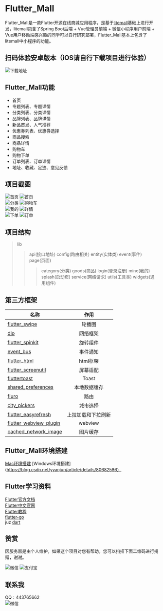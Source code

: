 Flutter_Mall
==========

Flutter_Mall是一款Flutter开源在线商城应用程序，是基于[litemall](https://github.com/linlinjava/litemall)基础上进行开发，litemall包含了Spring Boot后端 + Vue管理员前端 + 微信小程序用户前端 + Vue用户移动端感兴趣的同学可以自行研究部署，Flutter_Mall基本上包含了litemall中小程序的功能。<br>

扫码体验安卓版本（iOS请自行下载项目进行体验）
----------
![下载地址](https://www.pgyer.com/app/qrcode/mESx)<br>

Flutter_Mall功能
----------
* 首页<br>
* 专题列表、专题详情<br>
* 分类列表、分类详情<br>
* 品牌列表、品牌详情<br>
* 新品首发、人气推荐<br>
* 优惠券列表、优惠券选择<br>
* 商品搜索<br>
* 商品详情<br>
* 购物车<br>
* 购物下单<br>
* 订单列表、订单详情<br>
* 地址、收藏、足迹、意见反馈<br>

项目截图
------------------
![首页](https://github.com/youxinLu/mall/blob/master/screenshots/Screenshot_20190924_100618_com.example.mall.jpg)
![首页](https://github.com/youxinLu/mall/blob/master/screenshots/Screenshot_20190924_101103_com.example.mall.jpg)<br> 
![分类](https://github.com/youxinLu/mall/blob/master/screenshots/Screenshot_20190903_092324_com.example.mall.jpg)
![购物车](https://github.com/youxinLu/mall/blob/master/screenshots/Screenshot_20190903_094525_com.example.mall.jpg)<br> 
![我的](https://github.com/youxinLu/mall/blob/master/screenshots/Screenshot_20190903_094553_com.example.mall.jpg)
![详情](https://github.com/youxinLu/mall/blob/master/screenshots/Screenshot_20190924_101134_com.example.mall.jpg)<br> 
![下单](https://github.com/youxinLu/mall/blob/master/screenshots/Screenshot_20190903_094224_com.example.mall.jpg) 
![订单](https://github.com/youxinLu/mall/blob/master/screenshots/Screenshot_20190903_094532_com.example.mall.jpg)<br> 

项目结构
------------------
>lib
>>api(接口地址)
>>config(路由相关)
>>entity(实体类)
>>event(事件)
>>page(页面)
>>>category(分类)
>>>goods(商品)
>>>login(登录注册)
>>>mine(我的)
>>>splash(启动页)
>>service(网络请求)
>>utils(工具类)
>>widgets(通用组件)

第三方框架
-----------------
| 名称        | 作用         | 
| ------------- |:-------------:| 
| [flutter_swipe](https://github.com/best-flutter/flutter_swiper)     |轮播图 | 
|  [dio](https://github.com/flutterchina/dio)  | 网络框架      |  
|  [flutter_spinkit](https://github.com/jogboms/flutter_spinkit)   | 旋转组件    |   
|  [event_bus](https://github.com/marcojakob/dart-event-bus)   | 事件通知    |   
|  [flutter_html](https://github.com/Sub6Resources/flutter_html)   | html框架    |   
|  [flutter_screenutil](https://pub.dev/packages/flutter_screenutil)   | 屏幕适配    |   
|  [fluttertoast](https://pub.dev/packages/fluttertoast)   |  Toast   |   
|  [shared_preferences](https://pub.dev/packages/shared_preferences)   | 本地数据缓存    |   
|  [fluro](https://pub.dev/packages/fluro)   |  路由   |   
|  [city_pickers](https://pub.dev/packages/city_pickers)   |  城市选择   |   
|  [flutter_easyrefresh](https://pub.dev/packages/flutter_easyrefresh)   |  上拉加载和下拉刷新   |   
|  [flutter_webview_plugin](https://pub.dev/packages/flutter_webview_plugin)   |  webview   |   
|  [cached_network_image](https://pub.dev/packages/cached_network_image)   |  图片缓存   |   

Flutter_Mall环境搭建
----------------
[Mac环境搭建](https://blog.csdn.net/zhangxiangliang2/article/details/75566412)
[Windows环境搭建](https://blog.csdn.net/yyanjun/article/details/80682586）

Flutter学习资料
----------------
[Flutter官方文档](https://flutter.io/docs/)<br>
[Flutter中文官网](https://flutter-io.cn/)<br>
[Flutter教程](http://www.flutterj.com/)<br>
[flutter-go](https://github.com/alibaba/flutter-go)<br>juz
[dart](https://dart.dev/)

赞赏
--------------------
因服务器是由个人维护，如果这个项目对您有帮助，您可以扫描下面二维码进行捐赠，谢谢。<br>

![微信](https://github.com/youxinLu/mall/blob/master/screenshots/微信图片_20190905142112.jpg)
![支付宝](https://github.com/youxinLu/mall/blob/master/screenshots/微信图片_20190905142121.jpg)<br> 

联系我
--------------
QQ：443765662<br>
![微信](https://github.com/youxinLu/mall/blob/master/screenshots/QQ截图20190905142302.png)

